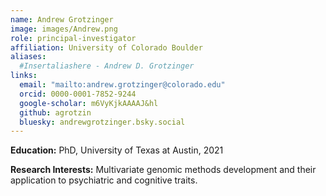 ```yaml
---
name: Andrew Grotzinger
image: images/Andrew.png
role: principal-investigator
affiliation: University of Colorado Boulder
aliases: 
  #Insertaliashere - Andrew D. Grotzinger
links:
  email: "mailto:andrew.grotzinger@colorado.edu"
  orcid: 0000-0001-7852-9244
  google-scholar: m6VyKjkAAAAJ&hl
  github: agrotzin
  bluesky: andrewgrotzinger.bsky.social
---
```


**Education:** PhD, University of Texas at Austin, 2021

**Research Interests:** Multivariate genomic methods development and their application to psychiatric and cognitive traits. 
